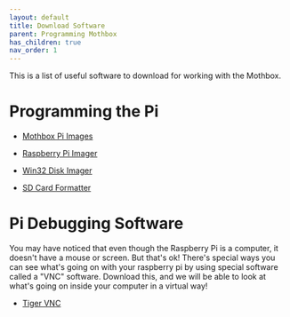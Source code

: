 ```yaml
---
layout: default
title: Download Software
parent: Programming Mothbox
has_children: true
nav_order: 1
---
```

This is a list of useful software to download for working with the Mothbox.

# Programming the Pi

* [Mothbox Pi Images](https://drive.google.com/drive/folders/1o3aGB1MZUrNxRoGycFVw_ofUQehrjuqF?usp=sharing)

* [Raspberry Pi Imager](https://www.raspberrypi.com/software/)

* [Win32 Disk Imager](https://win32diskimager.org/)

* [SD Card Formatter](https://www.sdcard.org/downloads/formatter/sd-memory-card-formatter-for-windows-download/)

# Pi Debugging Software

You may have noticed that even though the Raspberry Pi is a computer, it doesn't have a mouse or screen. But that's ok! There's special ways you can see what's going on with your raspberry pi by using special software called a "VNC" software.
Download this, and we will be able to look at what's going on inside your computer in a virtual way!
* [Tiger VNC ](https://sourceforge.net/projects/tigervnc/)
